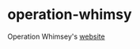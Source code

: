# operation-whimsy

Operation Whimsey's <a href="http://datachefs.org/operation-whimsy/">website</a>